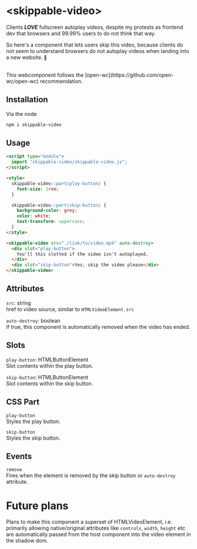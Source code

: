 # \<skippable-video>

Clients **_LOVE_** fullscreen autoplay videos, despite my protests as frontend dev that browsers and 99.99% users to do not think that way.

So here's a component that lets users skip this video, because clients do not seem to understand browsers do not autoplay videos when landing into a new website. <small>🤷</small>

<br>
This webcomponent follows the [open-wc](https://github.com/open-wc/open-wc) recommendation.

## Installation

Via the node

```bash
npm i skippable-video
```

## Usage

```html
<script type="module">
  import "skippable-video/skippable-video.js";
</script>

<style>
  skippable-video::part(play-button) {
    font-size: 2rem;
  }

  skippable-video::part(skip-button) {
    background-color: grey;
    color: white;
    text-transform: uppercase;
  }
</style>

<skippable-video src="./link/to/video.mp4" auto-destroy>
  <div slot="play-button">
    You'll this slotted if the video isn't autoplayed.
  </div>
  <div slot="skip-button">Yes, skip the video please</div>
</skippable-video>
```

## Attributes

`src`: string <br>
href to video source, similar to `HTMLVideoElement.src`

`auto-destroy`: boolean <br>
If true, this component is automatically removed when the video has ended.

## Slots

`play-button`: HTMLButtonElement <br>
Slot contents within the play button.

`skip-button`: HTMLButtonElement <br>
Slot contents within the skip button.

## CSS Part

`play-button` <br>
Styles the play button.

`skip-button` <br>
Styles the skip button.

## Events

`remove` <br>
Fires when the element is removed by the skip button or `auto-destroy` attribute.

# Future plans
Plans to make this component a superset of HTMLVideoElement, i.e. primarily allowing native/original attributes like `controls`, `width`, `height` etc are automatically passed from the host component into the video element in the shadow dom.
